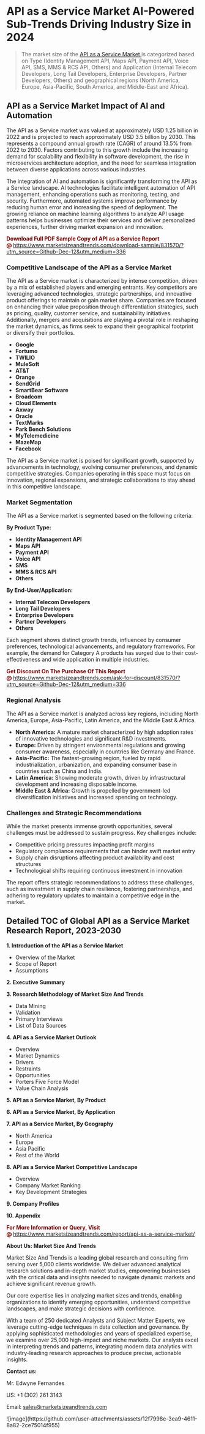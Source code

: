 <H1>API as a Service Market AI-Powered Sub-Trends Driving Industry Size in 2024</H1><blockquote><p>The market size of the <a href="https://www.marketsizeandtrends.com/download-sample/831570/?utm_source=Github-Dec-12&amp;utm_medium=336" target="_blank">API as a Service Market </a>is categorized based on Type (Identity Management API, Maps API, Payment API, Voice API, SMS, MMS & RCS API, Others) and Application (Internal Telecom Developers, Long Tail Developers, Enterprise Developers, Partner Developers, Others) and geographical regions (North America, Europe, Asia-Pacific, South America, and Middle-East and Africa).</p></blockquote><p><h2>API as a Service Market Impact of AI and Automation</h2><p>The API as a Service market was valued at approximately USD 1.25 billion in 2022 and is projected to reach approximately USD 3.5 billion by 2030. This represents a compound annual growth rate (CAGR) of around 13.5% from 2022 to 2030. Factors contributing to this growth include the increasing demand for scalability and flexibility in software development, the rise in microservices architecture adoption, and the need for seamless integration between diverse applications across various industries.</p><p>The integration of AI and automation is significantly transforming the API as a Service landscape. AI technologies facilitate intelligent automation of API management, enhancing operations such as monitoring, testing, and security. Furthermore, automated systems improve performance by reducing human error and increasing the speed of deployment. The growing reliance on machine learning algorithms to analyze API usage patterns helps businesses optimize their services and deliver personalized experiences, further driving market expansion and innovation.</p></p><p><strong><span style="color: #800000;">Download Full PDF Sample Copy of API as a Service Report @</span>&nbsp;</strong><a href="https://www.marketsizeandtrends.com/download-sample/831570/?utm_source=Github-Dec-12&amp;utm_medium=336">https://www.marketsizeandtrends.com/download-sample/831570/?utm_source=Github-Dec-12&amp;utm_medium=336</a></p><h3>Competitive Landscape of the API as a Service Market</h3><p>The API as a Service market is characterized by intense competition, driven by a mix of established players and emerging entrants. Key competitors are leveraging advanced technologies, strategic partnerships, and innovative product offerings to maintain or gain market share. Companies are focused on enhancing their value proposition through differentiation strategies, such as pricing, quality, customer service, and sustainability initiatives. Additionally, mergers and acquisitions are playing a pivotal role in reshaping the market dynamics, as firms seek to expand their geographical footprint or diversify their portfolios.</p><p><strong><p><ul><li>Google </li><li> Fortumo </li><li> TWILIO </li><li> MuleSoft </li><li> AT&T </li><li> Orange </li><li> SendGrid </li><li> SmartBear Software </li><li> Broadcom </li><li> Cloud Elements </li><li> Axway </li><li> Oracle </li><li> TextMarks </li><li> Park Bench Solutions </li><li> MyTelemedicine </li><li> MazeMap </li><li> Facebook</p></li></ul></p></strong></p><p>The API as a Service market is poised for significant growth, supported by advancements in technology, evolving consumer preferences, and dynamic competitive strategies. Companies operating in this space must focus on innovation, regional expansions, and strategic collaborations to stay ahead in this competitive landscape.</p><h3>Market Segmentation</h3><p>The API as a Service market is segmented based on the following criteria:</p><p><strong>By Product Type:</strong></p><p><strong><p><ul><li>Identity Management API </li><li> Maps API </li><li> Payment API </li><li> Voice API </li><li> SMS </li><li> MMS & RCS API </li><li> Others</p></li></ul></p></strong></p><p><strong>By End-User/Application:</strong></p><p><strong><p><ul><li>Internal Telecom Developers </li><li> Long Tail Developers </li><li> Enterprise Developers </li><li> Partner Developers </li><li> Others</p></li></ul></p></strong></p><p>Each segment shows distinct growth trends, influenced by consumer preferences, technological advancements, and regulatory frameworks. For example, the demand for Category A products has surged due to their cost-effectiveness and wide application in multiple industries.</p><p><strong><span style="color: #800000;">Get Discount On The Purchase Of This Report @&nbsp;</span></strong><a href="https://www.marketsizeandtrends.com/ask-for-discount/831570/?utm_source=Github-Dec-12&amp;utm_medium=336">https://www.marketsizeandtrends.com/ask-for-discount/831570/?utm_source=Github-Dec-12&amp;utm_medium=336</a></p><h3>Regional Analysis</h3><p>The API as a Service market is analyzed across key regions, including North America, Europe, Asia-Pacific, Latin America, and the Middle East &amp; Africa.</p><ul><li><strong>North America:</strong> A mature market characterized by high adoption rates of innovative technologies and significant R&amp;D investments.</li><li><strong>Europe:</strong> Driven by stringent environmental regulations and growing consumer awareness, especially in countries like Germany and France.</li><li><strong>Asia-Pacific:</strong> The fastest-growing region, fueled by rapid industrialization, urbanization, and expanding consumer base in countries such as China and India.</li><li><strong>Latin America:</strong> Showing moderate growth, driven by infrastructural development and increasing disposable income.</li><li><strong>Middle East &amp; Africa:</strong> Growth is propelled by government-led diversification initiatives and increased spending on technology.</li></ul><h3>Challenges and Strategic Recommendations</h3><p>While the market presents immense growth opportunities, several challenges must be addressed to sustain progress. Key challenges include:</p><ul><li>Competitive pricing pressures impacting profit margins</li><li>Regulatory compliance requirements that can hinder swift market entry</li><li>Supply chain disruptions affecting product availability and cost structures</li><li>Technological shifts requiring continuous investment in innovation</li></ul><p>The report offers strategic recommendations to address these challenges, such as investment in supply chain resilience, fostering partnerships, and adhering to regulatory updates to maintain a competitive edge in the market.</p><h2>Detailed TOC of Global API as a Service Market Research Report, 2023-2030</h2><p><strong>1. Introduction of the API as a Service Market</strong></p><ul><li>Overview of the Market</li><li>Scope of Report</li><li>Assumptions&nbsp;</li></ul><p><strong>2. Executive Summary</strong></p><p><strong>3. Research Methodology of <strong>Market Size And Trends</strong></strong></p><ul><li>Data Mining</li><li>Validation</li><li>Primary Interviews</li><li>List of Data Sources&nbsp;</li></ul><p><strong>4. API as a Service Market Outlook</strong></p><ul><li>Overview</li><li>Market Dynamics</li><li>Drivers</li><li>Restraints</li><li>Opportunities</li><li>Porters Five Force Model</li><li>Value Chain Analysis&nbsp;</li></ul><p><strong>5. API as a Service Market, By Product</strong></p><p><strong>6. API as a Service Market, By Application</strong></p><p><strong>7. API as a Service Market, By Geography</strong></p><ul><li>North America</li><li>Europe</li><li>Asia Pacific</li><li>Rest of the World&nbsp;</li></ul><p><strong>8. API as a Service Market Competitive Landscape</strong></p><ul><li>Overview</li><li>Company Market Ranking</li><li>Key Development Strategies&nbsp;</li></ul><p><strong>9. Company Profiles</strong></p><p><strong>10. Appendix</strong></p><p><strong><span style="color: #800000;">For More Information or Query, Visit @&nbsp;</span></strong><a href="https://www.marketsizeandtrends.com/report/api-as-a-service-market/">https://www.marketsizeandtrends.com/report/api-as-a-service-market/</a></p><p></p><p><strong>About Us:&nbsp;Market Size And Trends</strong></p><p>Market Size And Trends&nbsp;is a leading global research and consulting firm serving over 5,000 clients worldwide. We deliver advanced analytical research solutions and in-depth market studies, empowering businesses with the critical data and insights needed to navigate dynamic markets and achieve significant revenue growth.</p><p>Our core expertise lies in analyzing market sizes and trends, enabling organizations to identify emerging opportunities, understand competitive landscapes, and make strategic decisions with confidence.</p><p>With a team of 250 dedicated Analysts and Subject Matter Experts, we leverage cutting-edge techniques in data collection and governance. By applying sophisticated methodologies and years of specialized expertise, we examine over 25,000 high-impact and niche markets. Our analysts excel in interpreting trends and patterns, integrating modern data analytics with industry-leading research approaches to produce precise, actionable insights.</p><p><strong>Contact us:</strong></p><p>Mr. Edwyne Fernandes</p><p>US: +1 (302) 261 3143</p><p>Email: <a href="mailto:sales@marketsizeandtrends.com">sales@marketsizeandtrends.com</a>&nbsp;</p>
![image](https://github.com/user-attachments/assets/12f7998e-3ea9-4611-8a82-2ce75014f955)

